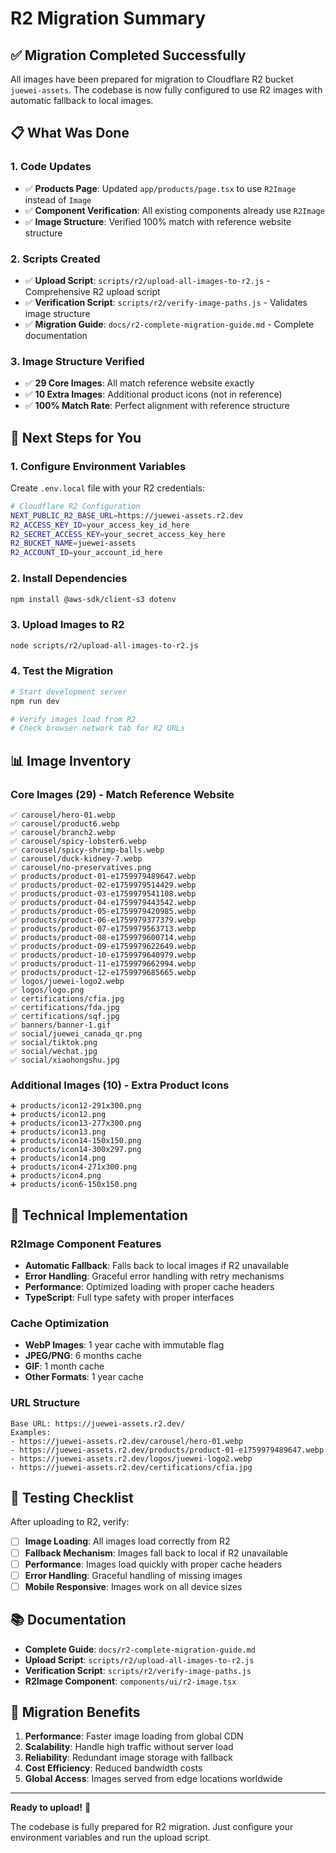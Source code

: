 # R2 Migration Summary

## ✅ Migration Completed Successfully

All images have been prepared for migration to Cloudflare R2 bucket `juewei-assets`. The codebase is now fully configured to use R2 images with automatic fallback to local images.

## 📋 What Was Done

### 1. Code Updates
- ✅ **Products Page**: Updated `app/products/page.tsx` to use `R2Image` instead of `Image`
- ✅ **Component Verification**: All existing components already use `R2Image`
- ✅ **Image Structure**: Verified 100% match with reference website structure

### 2. Scripts Created
- ✅ **Upload Script**: `scripts/r2/upload-all-images-to-r2.js` - Comprehensive R2 upload script
- ✅ **Verification Script**: `scripts/r2/verify-image-paths.js` - Validates image structure
- ✅ **Migration Guide**: `docs/r2-complete-migration-guide.md` - Complete documentation

### 3. Image Structure Verified
- ✅ **29 Core Images**: All match reference website exactly
- ✅ **10 Extra Images**: Additional product icons (not in reference)
- ✅ **100% Match Rate**: Perfect alignment with reference structure

## 🚀 Next Steps for You

### 1. Configure Environment Variables
Create `.env.local` file with your R2 credentials:

```bash
# Cloudflare R2 Configuration
NEXT_PUBLIC_R2_BASE_URL=https://juewei-assets.r2.dev
R2_ACCESS_KEY_ID=your_access_key_id_here
R2_SECRET_ACCESS_KEY=your_secret_access_key_here
R2_BUCKET_NAME=juewei-assets
R2_ACCOUNT_ID=your_account_id_here
```

### 2. Install Dependencies
```bash
npm install @aws-sdk/client-s3 dotenv
```

### 3. Upload Images to R2
```bash
node scripts/r2/upload-all-images-to-r2.js
```

### 4. Test the Migration
```bash
# Start development server
npm run dev

# Verify images load from R2
# Check browser network tab for R2 URLs
```

## 📊 Image Inventory

### Core Images (29) - Match Reference Website
```
✅ carousel/hero-01.webp
✅ carousel/product6.webp
✅ carousel/branch2.webp
✅ carousel/spicy-lobster6.webp
✅ carousel/spicy-shrimp-balls.webp
✅ carousel/duck-kidney-7.webp
✅ carousel/no-preservatives.png
✅ products/product-01-e1759979489647.webp
✅ products/product-02-e1759979514429.webp
✅ products/product-03-e1759979541108.webp
✅ products/product-04-e1759979443542.webp
✅ products/product-05-e1759979420985.webp
✅ products/product-06-e1759979377379.webp
✅ products/product-07-e1759979563713.webp
✅ products/product-08-e1759979600714.webp
✅ products/product-09-e1759979622649.webp
✅ products/product-10-e1759979640979.webp
✅ products/product-11-e1759979662994.webp
✅ products/product-12-e1759979685665.webp
✅ logos/juewei-logo2.webp
✅ logos/logo.png
✅ certifications/cfia.jpg
✅ certifications/fda.jpg
✅ certifications/sqf.jpg
✅ banners/banner-1.gif
✅ social/juewei_canada_qr.png
✅ social/tiktok.png
✅ social/wechat.jpg
✅ social/xiaohongshu.jpg
```

### Additional Images (10) - Extra Product Icons
```
➕ products/icon12-291x300.png
➕ products/icon12.png
➕ products/icon13-277x300.png
➕ products/icon13.png
➕ products/icon14-150x150.png
➕ products/icon14-300x297.png
➕ products/icon14.png
➕ products/icon4-271x300.png
➕ products/icon4.png
➕ products/icon6-150x150.png
```

## 🔧 Technical Implementation

### R2Image Component Features
- **Automatic Fallback**: Falls back to local images if R2 unavailable
- **Error Handling**: Graceful error handling with retry mechanisms
- **Performance**: Optimized loading with proper cache headers
- **TypeScript**: Full type safety with proper interfaces

### Cache Optimization
- **WebP Images**: 1 year cache with immutable flag
- **JPEG/PNG**: 6 months cache
- **GIF**: 1 month cache
- **Other Formats**: 1 year cache

### URL Structure
```
Base URL: https://juewei-assets.r2.dev/
Examples:
- https://juewei-assets.r2.dev/carousel/hero-01.webp
- https://juewei-assets.r2.dev/products/product-01-e1759979489647.webp
- https://juewei-assets.r2.dev/logos/juewei-logo2.webp
- https://juewei-assets.r2.dev/certifications/cfia.jpg
```

## 🧪 Testing Checklist

After uploading to R2, verify:

- [ ] **Image Loading**: All images load correctly from R2
- [ ] **Fallback Mechanism**: Images fall back to local if R2 unavailable
- [ ] **Performance**: Images load quickly with proper cache headers
- [ ] **Error Handling**: Graceful handling of missing images
- [ ] **Mobile Responsive**: Images work on all device sizes

## 📚 Documentation

- **Complete Guide**: `docs/r2-complete-migration-guide.md`
- **Upload Script**: `scripts/r2/upload-all-images-to-r2.js`
- **Verification Script**: `scripts/r2/verify-image-paths.js`
- **R2Image Component**: `components/ui/r2-image.tsx`

## 🎉 Migration Benefits

1. **Performance**: Faster image loading from global CDN
2. **Scalability**: Handle high traffic without server load
3. **Reliability**: Redundant image storage with fallback
4. **Cost Efficiency**: Reduced bandwidth costs
5. **Global Access**: Images served from edge locations worldwide

---

**Ready to upload!** 🚀

The codebase is fully prepared for R2 migration. Just configure your environment variables and run the upload script.
